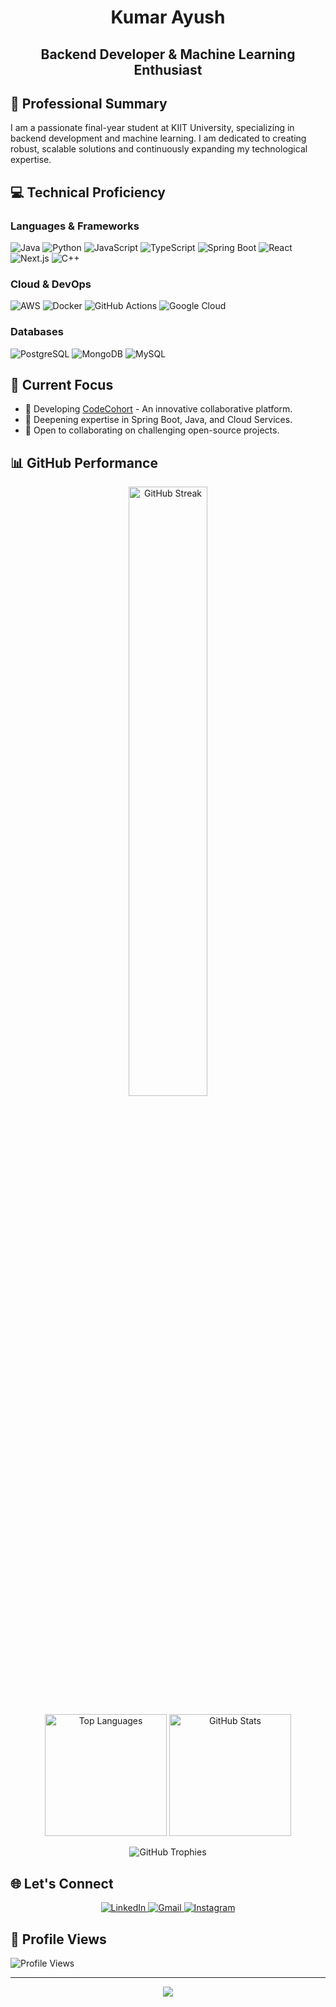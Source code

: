 <h1 align="center">Kumar Ayush</h1>

<h2 align="center">Backend Developer & Machine Learning Enthusiast</h2>

## 🌟 Professional Summary

I am a passionate final-year student at KIIT University, specializing in backend development and machine learning. I am dedicated to creating robust, scalable solutions and continuously expanding my technological expertise.

## 💻 Technical Proficiency

### Languages & Frameworks
![Java](https://img.shields.io/badge/-Java-007396?style=flat-square&logo=java&logoColor=white)
![Python](https://img.shields.io/badge/-Python-3776AB?style=flat-square&logo=python&logoColor=white)
![JavaScript](https://img.shields.io/badge/-JavaScript-F7DF1E?style=flat-square&logo=javascript&logoColor=black)
![TypeScript](https://img.shields.io/badge/-TypeScript-3178C6?style=flat-square&logo=typescript&logoColor=white)
![Spring Boot](https://img.shields.io/badge/-Spring_Boot-6DB33F?style=flat-square&logo=spring-boot&logoColor=white)
![React](https://img.shields.io/badge/-React-61DAFB?style=flat-square&logo=react&logoColor=black)
![Next.js](https://img.shields.io/badge/-Next.js-000000?style=flat-square&logo=next.js&logoColor=white)
![C++](https://img.shields.io/badge/-C++-00599C?style=flat-square&logo=cplusplus&logoColor=white)

### Cloud & DevOps
![AWS](https://img.shields.io/badge/-Amazon_AWS-232F3E?style=flat-square&logo=amazon-aws&logoColor=white)
![Docker](https://img.shields.io/badge/-Docker-2496ED?style=flat-square&logo=docker&logoColor=white)
![GitHub Actions](https://img.shields.io/badge/-GitHub_Actions-2088FF?style=flat-square&logo=github-actions&logoColor=white)
![Google Cloud](https://img.shields.io/badge/-Google_Cloud-4285F4?style=flat-square&logo=google-cloud&logoColor=white)

### Databases
![PostgreSQL](https://img.shields.io/badge/-PostgreSQL-336791?style=flat-square&logo=postgresql&logoColor=white)
![MongoDB](https://img.shields.io/badge/-MongoDB-47A248?style=flat-square&logo=mongodb&logoColor=white)
![MySQL](https://img.shields.io/badge/-MySQL-4479A1?style=flat-square&logo=mysql&logoColor=white)

## 🚀 Current Focus

- 🔭 Developing [CodeCohort](https://codecohort-nine.vercel.app) - An innovative collaborative platform.
- 🌱 Deepening expertise in Spring Boot, Java, and Cloud Services.
- 🤝 Open to collaborating on challenging open-source projects.

## 📊 GitHub Performance

<p align="center">
  <img src="https://github-readme-streak-stats.herokuapp.com?user=Kumar-AyushD&theme=dark&hide_border=false&fire=DD2727" alt="GitHub Streak" width="50%" />
</p>

<p align="center">
  <img src="https://github-readme-stats.vercel.app/api/top-langs/?username=Kumar-AyushD&theme=dark&hide_border=false&include_all_commits=true&count_private=true&layout=compact" alt="Top Languages" height="195px" />
  <img src="https://github-readme-stats.vercel.app/api?username=Kumar-AyushD&show_icons=true&theme=dark&hide_border=false" alt="GitHub Stats" height="195px" />
</p>

<p align="center">
  <img src="https://github-profile-trophy.vercel.app/?username=Kumar-AyushD&theme=radical&no-frame=false&no-bg=false&margin-w=4" alt="GitHub Trophies" />
</p>

## 🌐 Let's Connect

<p align="center">
  <a href="https://www.linkedin.com/in/kumar-ayush-3a9543228" target="_blank">
    <img src="https://img.shields.io/badge/LinkedIn-0077B5?style=for-the-badge&logo=linkedin&logoColor=white" alt="LinkedIn"/>
  </a>
  <a href="mailto:krayush2605@gmail.com" target="_blank">
    <img src="https://img.shields.io/badge/Gmail-D14836?style=for-the-badge&logo=gmail&logoColor=white" alt="Gmail"/>
  </a>
  <a href="https://www.instagram.com/_ayushthakur_/" target="_blank">
    <img src="https://img.shields.io/badge/Instagram-E4405F?style=for-the-badge&logo=instagram&logoColor=white" alt="Instagram"/>
  </a>
</p>

## 👀 Profile Views

![Profile Views](https://komarev.com/ghpvc/?username=Kumar-AyushD&color=blueviolet)

---

<p align="center">
  <img src="https://capsule-render.vercel.app/api?type=waving&color=gradient&height=80&section=footer"/>
</p>
